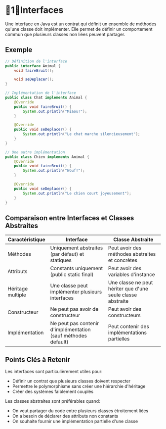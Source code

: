 # 🔸1🔸Interfaces

Une interface en Java est un contrat qui définit un ensemble de méthodes qu'une classe doit implémenter. Elle permet de
définir un comportement commun que plusieurs classes non liées peuvent partager.

## Exemple

```java
// Définition de l'interface
public interface Animal {
    void faireBruit();

    void seDeplacer();
}

// Implémentation de l'interface
public class Chat implements Animal {
    @Override
    public void faireBruit() {
        System.out.println("Miaou!");
    }

    @Override
    public void seDeplacer() {
        System.out.println("Le chat marche silencieusement");
    }
}

// Une autre implémentation
public class Chien implements Animal {
    @Override
    public void faireBruit() {
        System.out.println("Wouf!");
    }

    @Override
    public void seDeplacer() {
        System.out.println("Le chien court joyeusement");
    }
}
```

## Comparaison entre Interfaces et Classes Abstraites

| Caractéristique   | Interface                                                     | Classe Abstraite                                            |
|-------------------|---------------------------------------------------------------|-------------------------------------------------------------|
| Méthodes          | Uniquement abstraites (par défaut) et statiques               | Peut avoir des méthodes abstraites et concrètes             |
| Attributs         | Constants uniquement (public static final)                    | Peut avoir des variables d'instance                         |
| Héritage multiple | Une classe peut implémenter plusieurs interfaces              | Une classe ne peut hériter que d'une seule classe abstraite |
| Constructeur      | Ne peut pas avoir de constructeur                             | Peut avoir des constructeurs                                |
| Implémentation    | Ne peut pas contenir d'implémentation (sauf méthodes default) | Peut contenir des implémentations partielles                |

## Points Clés à Retenir

Les interfaces sont particulièrement utiles pour:

- Définir un contrat que plusieurs classes doivent respecter
- Permettre le polymorphisme sans créer une hiérarchie d'héritage
- Créer des systèmes faiblement couplés

Les classes abstraites sont préférables quand:

- On veut partager du code entre plusieurs classes étroitement liées
- On a besoin de déclarer des attributs non constants
- On souhaite fournir une implémentation partielle d'une classe